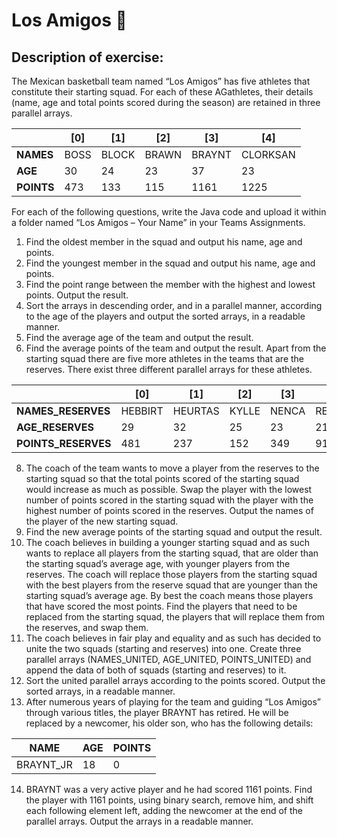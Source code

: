 # Los Amigos 🏀
## Description of exercise:
The Mexican basketball team named “Los Amigos” has five athletes that constitute their
starting squad. For each of these AGathletes, their details (name, age and total points scored
during the season) are retained in three parallel arrays.

|   | [0] | [1] | [2] | [3] | [4] |
| - | --- | --- | --- | --- | --- |
| **NAMES** | BOSS | BLOCK | BRAWN | BRAYNT | CLORKSAN |
| **AGE** | 30 | 24 | 23 | 37 | 23 |
| **POINTS** | 473 | 133 | 115 | 1161 | 1225 |

For each of the following questions, write the Java code and upload it within a folder named
“Los Amigos – Your Name” in your Teams Assignments.
1) Find the oldest member in the squad and output his name, age and points.
2) Find the youngest member in the squad and output his name, age and points.
3) Find the point range between the member with the highest and lowest points. Output
the result.
4) Sort the arrays in descending order, and in a parallel manner, according to the age of
the players and output the sorted arrays, in a readable manner.
5) Find the average age of the team and output the result.
6) Find the average points of the team and output the result.
Apart from the starting squad there are five more athletes in the teams that are the reserves.
There exist three different parallel arrays for these athletes.

|   | [0] | [1] | [2] | [3] | [4] |
| - | --- | --- | --- | --- | --- |
| **NAMES_RESERVES** | HEBBIRT | HEURTAS | KYLLE | NENCA | RENDLA |
| **AGE_RESERVES** | 29 | 32 | 25 | 23 | 21 |
| **POINTS_RESERVES** | 481 | 237 | 152 | 349 | 919 |

8) The coach of the team wants to move a player from the reserves to the starting squad
so that the total points scored of the starting squad would increase as much as
possible. Swap the player with the lowest number of points scored in the starting
squad with the player with the highest number of points scored in the reserves.
Output the names of the player of the new starting squad.
9) Find the new average points of the starting squad and output the result.
10) The coach believes in building a younger starting squad and as such wants to replace
all players from the starting squad, that are older than the starting squad’s average
age, with younger players from the reserves. The coach will replace those players from
the starting squad with the best players from the reserve squad that are younger than
the starting squad’s average age. By best the coach means those players that have
scored the most points. Find the players that need to be replaced from the starting
squad, the players that will replace them from the reserves, and swap them.
11) The coach believes in fair play and equality and as such has decided to unite the two
squads (starting and reserves) into one. Create three parallel arrays
(NAMES_UNITED, AGE_UNITED, POINTS_UNITED) and append the data of both
of squads (starting and reserves) to it.
12) Sort the united parallel arrays according to the points scored. Output the sorted
arrays, in a readable manner.
13) After numerous years of playing for the team and guiding “Los Amigos” through
various titles, the player BRAYNT has retired. He will be replaced by a newcomer, his
older son, who has the following details:

| NAME | AGE | POINTS |
| --- | --- | --- |
| BRAYNT_JR | 18 | 0 |

14) BRAYNT was a very active player and he had scored 1161 points. Find the player
with 1161 points, using binary search, remove him, and shift each following
element left, adding the newcomer at the end of the parallel arrays. Output the
arrays in a readable manner.
